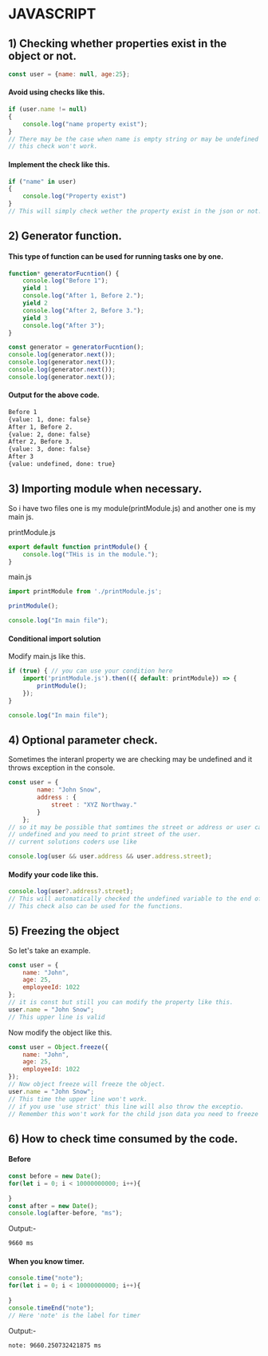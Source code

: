 # JAVASCRIPT
## 1) Checking whether properties exist in the object or not.

```javascript
const user = {name: null, age:25};
```
#### Avoid using checks like this.
```javascript
if (user.name != null)
{
    console.log("name property exist");
}
// There may be the case when name is empty string or may be undefined so
// this check won't work.
```
#### Implement the check like this.
```javascript
if ("name" in user)
{
    console.log("Property exist")
}
// This will simply check wether the property exist in the json or not.
```

## 2) Generator function.
#### This type of function can be used for running tasks one by one.
```javascript
function* generatorFucntion() {
    console.log("Before 1");
    yield 1
    console.log("After 1, Before 2.");
    yield 2
    console.log("After 2, Before 3.");
    yield 3
    console.log("After 3");
}

const generator = generatorFucntion();
console.log(generator.next());
console.log(generator.next());
console.log(generator.next());
console.log(generator.next());
```
#### Output for the above code.
```bash
Before 1
{value: 1, done: false}
After 1, Before 2.
{value: 2, done: false}
After 2, Before 3.
{value: 3, done: false}
After 3
{value: undefined, done: true}
```

## 3) Importing module when necessary.
So i have two files one is my module(printModule.js) and another one is my main js.

printModule.js
```javascript
export default function printModule() {
    console.log("THis is in the module.");
}
```

main.js
```javascript
import printModule from './printModule.js';

printModule();

console.log("In main file");
```

#### Conditional import solution

Modify main.js like this.

```javascript
if (true) { // you can use your condition here
    import('printModule.js').then(({ default: printModule}) => {
        printModule();
    });
}

console.log("In main file");
```

## 4) Optional parameter check.
Sometimes the interanl property we are checking may be undefined and it throws exception in the console.
```javascript
const user = {
        name: "John Snow",
        address : {
            street : "XYZ Northway."
        }
    };
// so it may be possible that somtimes the street or address or user can be 
// undefined and you need to print street of the user.
// current solutions coders use like

console.log(user && user.address && user.address.street);
```

#### Modify your code like this.
```javascript
console.log(user?.address?.street);
// This will automatically checked the undefined variable to the end of the chain.
// This check also can be used for the functions. 
```

## 5) Freezing the object
So let's take an example.
```javascript
const user = {
    name: "John",
    age: 25,
    employeeId: 1022
};
// it is const but still you can modify the property like this.
user.name = "John Snow";
// This upper line is valid
```
Now modify the object like this.
```javascript
const user = Object.freeze({
    name: "John",
    age: 25,
    employeeId: 1022
});
// Now object freeze will freeze the object.
user.name = "John Snow";
// This time the upper line won't work.
// if you use 'use strict' this line will also throw the exceptio.
// Remember this won't work for the child json data you need to freeze that too.
```

## 6) How to check time consumed by the code.
#### Before
```javascript
const before = new Date();
for(let i = 0; i < 10000000000; i++){
    
}
const after = new Date();
console.log(after-before, "ms");
```
Output:-
```bash
9660 ms
```

#### When you know timer.
```javascript
console.time("note");
for(let i = 0; i < 10000000000; i++){
    
}
console.timeEnd("note");
// Here 'note' is the label for timer
```
Output:-
```bash
note: 9660.250732421875 ms
```

